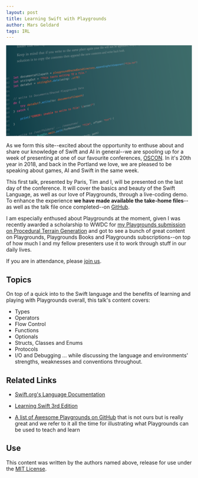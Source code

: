 ```yaml
---
layout: post
title: Learning Swift with Playgrounds
author: Mars Geldard
tags: IRL
---
```


<img src="https://raw.githubusercontent.com/AIwithSwift/AIwithSwift.github.io/master/assets/images/screenshot.png" class="postimage" />

As we form this site--excited about the opportunity to enthuse about and share our knowledge of Swift and AI in general--we are spooling up for a week of presenting at one of our favourite conferences, [OSCON](https://conferences.oreilly.com/oscon/oscon-or). In it's 20th year in 2018, and back in the Portland we love, we are pleased to be speaking about games, AI and Swift in the same week.

This first talk, presented by Paris, Tim and I, will be presented on the last day of the conference. It will cover the basics and beauty of the Swift Language, as well as our love of Playgrounds, through a live-coding demo. To enhance the experience **we have made available the take-home files**--as well as the talk file once completed--on [GitHub](https://github.com/thesecretlab/LearningSwiftAtOSCON2018).

I am especially enthused about Playgrounds at the moment, given I was recently awarded a scholarship to WWDC for [my Playgrounds submission on Procedural Terrain Generation](https://github.com/TheMartianLife/WWDC-2018) and got to see a bunch of great content on Playgrounds, Playgrounds Books and Playgrounds subscriptions--on top of how much I and my fellow presenters use it to work through stuff in our daily lives.

If you are in attendance, please [join us](https://conferences.oreilly.com/oscon/oscon-or/public/schedule/detail/67645).

## Topics
On top of a quick into to the Swift language and the benefits of learning and playing with Playgrounds overall, this talk's content covers:
* Types
* Operators
* Flow Control
* Functions
* Optionals
* Structs, Classes and Enums
* Protocols
* I/O and Debugging
... while discussing the language and environments' strengths, weaknesses and conventions throughout.

## Related Links
 * [Swift.org's Language Documentation](https://docs.swift.org)

 * [Learning Swift 3rd Edition](http://shop.oreilly.com/product/0636920083566.do)

 * [A list of Awesome Playgrounds on GitHub](https://github.com/uraimo/Awesome-Swift-Playgrounds) that is not ours but is really great and we refer to it all the time for illustrating what Playgrounds can be used to teach and learn

## Use
This content was written by the authors named above, release for use under the [MIT License](https://opensource.org/licenses/MIT).
